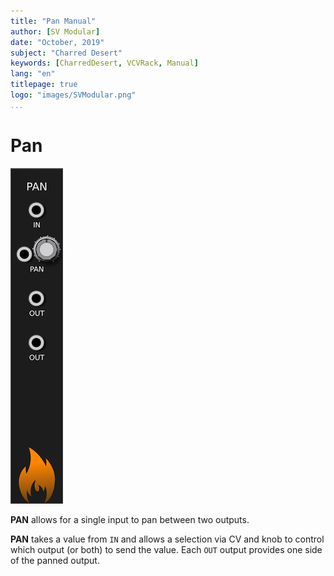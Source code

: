 ```yaml
---
title: "Pan Manual"
author: [SV Modular]
date: "October, 2019"
subject: "Charred Desert"
keywords: [CharredDesert, VCVRack, Manual]
lang: "en"
titlepage: true
logo: "images/SVModular.png"
...
```


# Pan

![Pan Image](images/Pan.png "Pan")

**PAN** allows for a single input to pan between two outputs.

**PAN** takes a value from `IN` and allows a selection via CV and knob to
control which output (or both) to send the value.  Each `OUT` output provides
one side of the panned output.
